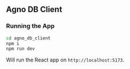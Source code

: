 ## Agno DB Client

### Running the App

```bash
cd agno_db_client
npm i
npm run dev
```

Will run the React app on `http://localhost:5173`.
